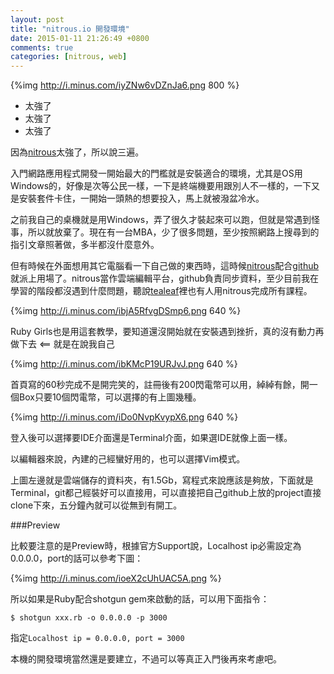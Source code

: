 ```yaml
---
layout: post
title: "nitrous.io 開發環境"
date: 2015-01-11 21:26:49 +0800
comments: true
categories: [nitrous, web]
---
```


{%img http://i.minus.com/iyZNw6vDZnJa6.png 800 %}

- 太強了
- 太強了
- 太強了

因為[nitrous][]太強了，所以說三遍。

[nitrous]: http://nitrous.io

入門網路應用程式開發一開始最大的門檻就是安裝適合的環境，尤其是OS用Windows的，好像是次等公民一樣，一下是終端機要用跟別人不一樣的，一下又是安裝套件卡住，一開始一頭熱的想要投入，馬上就被潑盆冷水。

<!--more-->

之前我自己的桌機就是用Windows，弄了很久才裝起來可以跑，但就是常遇到怪事，所以就放棄了。現在有一台MBA，少了很多問題，至少按照網路上搜尋到的指引文章照著做，多半都沒什麼意外。

但有時候在外面想用其它電腦看一下自己做的東西時，這時候[nitrous][]配合[github][]就派上用場了。nitrous當作雲端編輯平台，github負責同步資料，至少目前我在學習的階段都沒遇到什麼問題，聽說[tealeaf][]裡也有人用nitrous完成所有課程。

[github]: http://github.com
[tealeaf]: http://gotealeaf.com

{%img http://i.minus.com/ibjA5RfvgDSmp6.png 640 %}

Ruby Girls也是用這套教學，要知道還沒開始就在安裝遇到挫折，真的沒有動力再做下去 <== 就是在說我自己

{%img http://i.minus.com/ibKMcP19URJvJ.png 640 %}

首頁寫的60秒完成不是開完笑的，註冊後有200閃電幣可以用，綽綽有餘，開一個Box只要10個閃電幣，可以選擇的有上圖幾種。

{%img http://i.minus.com/iDo0NvpKvypX6.png 640 %}

登入後可以選擇要IDE介面還是Terminal介面，如果選IDE就像上面一樣。

以編輯器來說，內建的己經蠻好用的，也可以選擇Vim模式。

上圖左邊就是雲端儲存的資料夾，有1.5Gb，寫程式來說應該是夠放，下面就是Terminal，git都己經裝好可以直接用，可以直接把自己github上放的project直接clone下來，五分鐘內就可以從無到有開工。

###Preview

比較要注意的是Preview時，根據官方Support說，Localhost ip必需設定為0.0.0.0，port的話可以參考下圖：

{%img http://i.minus.com/ioeX2cUhUAC5A.png %}

所以如果是Ruby配合shotgun gem來啟動的話，可以用下面指令：
```
$ shotgun xxx.rb -o 0.0.0.0 -p 3000
```

指定`Localhost ip = 0.0.0.0, port = 3000`

本機的開發環境當然還是要建立，不過可以等真正入門後再來考慮吧。